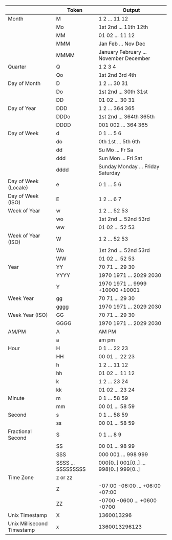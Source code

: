 |                            | Token              | Output                                  |
| -------------------------- | ------------------ | --------------------------------------- |
| Month                      | M                  | 1 2 ... 11 12                           |
|                            | Mo                 | 1st 2nd ... 11th 12th                   |
|                            | MM                 | 01 02 ... 11 12                         |
|                            | MMM                | Jan Feb ... Nov Dec                     |
|                            | MMMM               | January February ... November December  |
| Quarter                    | Q                  | 1 2 3 4                                 |
|                            | Qo                 | 1st 2nd 3rd 4th                         |
| Day of Month               | D                  | 1 2 ... 30 31                           |
|                            | Do                 | 1st 2nd ... 30th 31st                   |
|                            | DD                 | 01 02 ... 30 31                         |
| Day of Year                | DDD                | 1 2 ... 364 365                         |
|                            | DDDo               | 1st 2nd ... 364th 365th                 |
|                            | DDDD               | 001 002 ... 364 365                     |
| Day of Week                | d                  | 0 1 ... 5 6                             |
|                            | do                 | 0th 1st ... 5th 6th                     |
|                            | dd                 | Su Mo ... Fr Sa                         |
|                            | ddd                | Sun Mon ... Fri Sat                     |
|                            | dddd               | Sunday Monday ... Friday Saturday       |
| Day of Week (Locale)       | e                  | 0 1 ... 5 6                             |
| Day of Week (ISO)          | E                  | 1 2 ... 6 7                             |
| Week of Year               | w                  | 1 2 ... 52 53                           |
|                            | wo                 | 1st 2nd ... 52nd 53rd                   |
|                            | ww                 | 01 02 ... 52 53                         |
| Week of Year (ISO)         | W                  | 1 2 ... 52 53                           |
|                            | Wo                 | 1st 2nd ... 52nd 53rd                   |
|                            | WW                 | 01 02 ... 52 53                         |
| Year                       | YY                 | 70 71 ... 29 30                         |
|                            | YYYY               | 1970 1971 ... 2029 2030                 |
|                            | Y                  | 1970 1971 ... 9999 +10000 +10001        |
| Week Year                  | gg                 | 70 71 ... 29 30                         |
|                            | gggg               | 1970 1971 ... 2029 2030                 |
| Week Year (ISO)            | GG                 | 70 71 ... 29 30                         |
|                            | GGGG               | 1970 1971 ... 2029 2030                 |
| AM/PM                      | A                  | AM PM                                   |
|                            | a                  | am pm                                   |
| Hour                       | H                  | 0 1 ... 22 23                           |
|                            | HH                 | 00 01 ... 22 23                         |
|                            | h                  | 1 2 ... 11 12                           |
|                            | hh                 | 01 02 ... 11 12                         |
|                            | k                  | 1 2 ... 23 24                           |
|                            | kk                 | 01 02 ... 23 24                         |
| Minute                     | m                  | 0 1 ... 58 59                           |
|                            | mm                 | 00 01 ... 58 59                         |
| Second                     | s                  | 0 1 ... 58 59                           |
|                            | ss                 | 00 01 ... 58 59                         |
| Fractional Second          | S                  | 0 1 ... 8 9                             |
|                            | SS                 | 00 01 ... 98 99                         |
|                            | SSS                | 000 001 ... 998 999                     |
|                            | SSSS ... SSSSSSSSS | 000[0..] 001[0..] ... 998[0..] 999[0..] |
| Time Zone                  | z or zz            |                                         |
|                            | Z                  | -07:00 -06:00 ... +06:00 +07:00         |
|                            | ZZ                 | -0700 -0600 ... +0600 +0700             |
| Unix Timestamp             | X                  | 1360013296                              |
| Unix Millisecond Timestamp | x                  | 1360013296123                           |